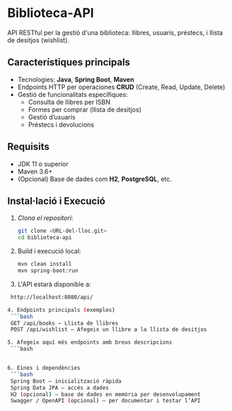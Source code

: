# Biblioteca‑API

API RESTful per la gestió d'una biblioteca: llibres, usuaris, préstecs, i llista de desitjos (wishlist).

##  Característiques principals

- Tecnologies: **Java**, **Spring Boot**, **Maven**
- Endpoints HTTP per operaciones **CRUD** (Create, Read, Update, Delete)
- Gestió de funcionalitats específiques:
  - Consulta de llibres per ISBN
  - Formes per comprar (llista de desitjos)
  - Gestió d’usuaris
  - Préstecs i devolucions

##  Requisits

- JDK 11 o superior
- Maven 3.6+
- (Opcional) Base de dades com **H2**, **PostgreSQL**, etc.

##  Instal·lació i Execució

1. *Clona el repositori*:
   ```bash
   git clone <URL-del-lloc.git>
   cd biblioteca-api

2. Build i execució local:
   ```bash
   mvn clean install
   mvn spring-boot:run

3. L'API estarà disponible a:
  ```bash
   http://localhost:8080/api/

4. Endpoints principals (exemples)
   ```bash 
   GET /api/books – Llista de llibres
   POST /api/wishlist – Afegeix un llibre a la llista de desitjos

5. Afegeix aquí més endpoints amb breus descripcions
   ```bash
  

6. Eines i dependències
   ```bash
   Spring Boot – inicialització ràpida
   Spring Data JPA – accés a dades
   H2 (opcional) – base de dades en memòria per desenvolupament
   Swagger / OpenAPI (opcional) – per documentar i testar l’API
